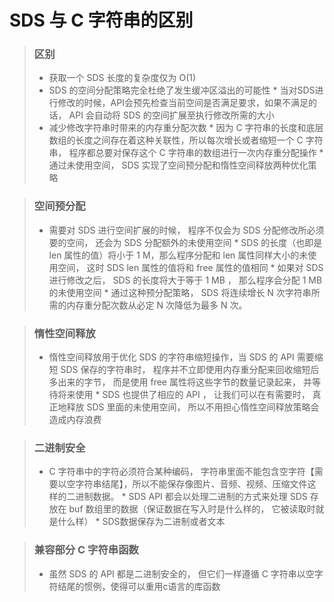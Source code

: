 # SDS 与 C 字符串的区别
> ### 区别
> * 获取一个 SDS 长度的复杂度仅为 O(1)
> * SDS 的空间分配策略完全杜绝了发生缓冲区溢出的可能性
     * 当对SDS进行修改的时候，API会预先检查当前空间是否满足要求，如果不满足的话， API 会自动将 SDS 的空间扩展至执行修改所需的大小
> * 减少修改字符串时带来的内存重分配次数 
     * 因为 C 字符串的长度和底层数组的长度之间存在着这种关联性，所以每次增长或者缩短一个 C 字符串， 程序都总要对保存这个 C 字符串的数组进行一次内存重分配操作
     * 通过未使用空间， SDS 实现了空间预分配和惰性空间释放两种优化策略

     
> ### 空间预分配
> *  需要对 SDS 进行空间扩展的时候， 程序不仅会为 SDS 分配修改所必须要的空间， 还会为 SDS 分配额外的未使用空间
    * SDS 的长度（也即是 len 属性的值）将小于 1 M，那么程序分配和 len 属性同样大小的未使用空间， 这时 SDS len 属性的值将和 free 属性的值相同
    * 如果对 SDS 进行修改之后， SDS 的长度将大于等于 1 MB ， 那么程序会分配 1 MB 的未使用空间
    * 通过这种预分配策略， SDS 将连续增长 N 次字符串所需的内存重分配次数从必定 N 次降低为最多 N 次。

> ### 惰性空间释放     
> * 惰性空间释放用于优化 SDS 的字符串缩短操作，当 SDS 的 API 需要缩短 SDS 保存的字符串时， 程序并不立即使用内存重分配来回收缩短后多出来的字节， 而是使用 free 属性将这些字节的数量记录起来， 并等待将来使用
    * SDS 也提供了相应的 API ， 让我们可以在有需要时， 真正地释放 SDS 里面的未使用空间， 所以不用担心惰性空间释放策略会造成内存浪费

    
> ### 二进制安全
> * C 字符串中的字符必须符合某种编码， 字符串里面不能包含空字符【需要以空字符串结尾】，所以不能保存像图片、音频、视频、压缩文件这样的二进制数据。
    * SDS API 都会以处理二进制的方式来处理 SDS 存放在 buf 数组里的数据（保证数据在写入时是什么样的， 它被读取时就是什么样）
    * SDS数据保存为二进制或者文本

> ### 兼容部分 C 字符串函数
> * 虽然 SDS 的 API 都是二进制安全的， 但它们一样遵循 C 字符串以空字符结尾的惯例，使得可以重用c语言的库函数

     